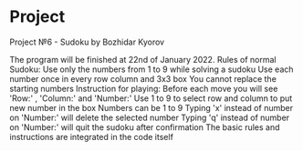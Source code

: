 # Project

Project №6 - Sudoku by Bozhidar Kyorov

The program will be finished at 22nd of January 2022. 
Rules of normal Sudoku:
Use only the numbers from 1 to 9 while solving a sudoku
Use each number once in every row column and 3x3 box
You cannot replace the starting numbers
Instruction for playing:
Before each move you will see 'Row:' , 'Column:' and 'Number:'
Use 1 to 9 to select row and column to put new number in the box
Numbers can be 1 to 9
Typing 'x' instead of number on 'Number:' will delete the selected number
Typing 'q' instead of number on 'Number:' will quit the sudoku after confirmation
The basic rules and instructions are integrated in the code itself
